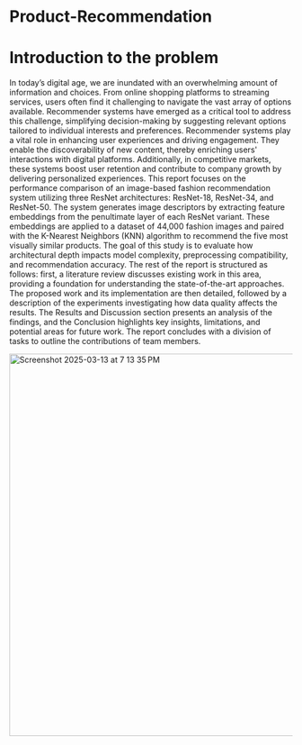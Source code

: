 # Product-Recommendation

# Introduction to the problem
In today’s digital age, we are inundated with an overwhelming amount of information and choices. From online shopping platforms to streaming services, users often find it challenging to navigate the vast array of options available. Recommender systems have emerged as a critical tool to address this challenge, simplifying decision-making by suggesting relevant options tailored to individual interests and preferences.
Recommender systems play a vital role in enhancing user experiences and driving engagement. They enable the discoverability of new content, thereby enriching users' interactions with digital platforms. Additionally, in competitive markets, these systems boost user retention and contribute to company growth by delivering personalized experiences.
This report focuses on the performance comparison of an image-based fashion recommendation system utilizing three ResNet architectures: ResNet-18, ResNet-34, and ResNet-50. The system generates image descriptors by extracting feature embeddings from the penultimate layer of each ResNet variant. These embeddings are applied to a dataset of 44,000 fashion images and paired with the K-Nearest Neighbors (KNN) algorithm to recommend the five most visually similar products. The goal of this study is to evaluate how architectural depth impacts model complexity, preprocessing compatibility, and recommendation accuracy.
The rest of the report is structured as follows: first, a literature review discusses existing work in this area, providing a foundation for understanding the state-of-the-art approaches. The proposed work and its implementation are then detailed, followed by a description of the experiments investigating how data quality affects the results. The Results and Discussion section presents an analysis of the findings, and the Conclusion highlights key insights, limitations, and potential areas for future work. The report concludes with a division of tasks to outline the contributions of team members.


<img width="679" alt="Screenshot 2025-03-13 at 7 13 35 PM" src="https://github.com/user-attachments/assets/51258638-d2c1-41cd-9189-59b58020d420" />

